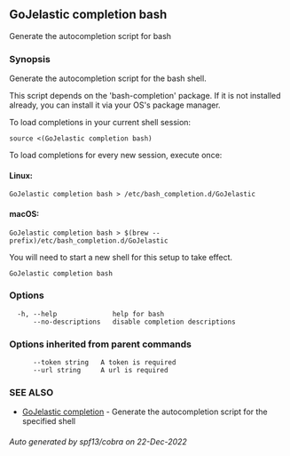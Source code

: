 ## GoJelastic completion bash

Generate the autocompletion script for bash

### Synopsis

Generate the autocompletion script for the bash shell.

This script depends on the 'bash-completion' package.
If it is not installed already, you can install it via your OS's package manager.

To load completions in your current shell session:

	source <(GoJelastic completion bash)

To load completions for every new session, execute once:

#### Linux:

	GoJelastic completion bash > /etc/bash_completion.d/GoJelastic

#### macOS:

	GoJelastic completion bash > $(brew --prefix)/etc/bash_completion.d/GoJelastic

You will need to start a new shell for this setup to take effect.


```
GoJelastic completion bash
```

### Options

```
  -h, --help              help for bash
      --no-descriptions   disable completion descriptions
```

### Options inherited from parent commands

```
      --token string   A token is required
      --url string     A url is required
```

### SEE ALSO

* [GoJelastic completion](GoJelastic_completion.md)	 - Generate the autocompletion script for the specified shell

###### Auto generated by spf13/cobra on 22-Dec-2022
